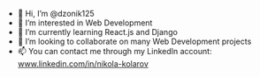 - 👋 Hi, I’m @dzonik125
- 👀 I’m interested in Web Development
- 🌱 I’m currently learning React.js and Django
- 💞️ I’m looking to collaborate on many Web Development projects
- 📫 You can contact me through my LinkedIn account: www.linkedin.com/in/nikola-kolarov
